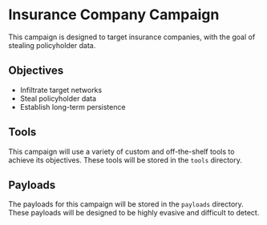 # Insurance Company Campaign

This campaign is designed to target insurance companies, with the goal of stealing policyholder data.

## Objectives

- Infiltrate target networks
- Steal policyholder data
- Establish long-term persistence

## Tools

This campaign will use a variety of custom and off-the-shelf tools to achieve its objectives. These tools will be stored in the `tools` directory.

## Payloads

The payloads for this campaign will be stored in the `payloads` directory. These payloads will be designed to be highly evasive and difficult to detect.
